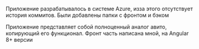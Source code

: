 Приложение разрабатывалось в системе Azure, изза этого отсутствует история коммитов.
Были добавлены папки с фронтом и бэком

Приложение представляет собой полноценный аналог авито, копирующий его функционал.
Фронт часть написана мной, на Angular 8+ версии
